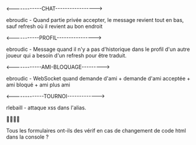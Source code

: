 <------------CHAT----------------->

ebroudic - Quand partie privée accepter, le message revient tout en bas, sauf refresh où il revient au bon endroit

<-----------PROFIL---------------->

ebroudic - Message quand il n'y a pas d'historique dans le profil d'un autre joueur qui a besoin d'un refresh pour être traduit.

<------------AMI-BLOQUAGE--------->

ebroudic - WebSocket quand demande d'ami + demande d'ami acceptée + ami bloqué + ami plus ami

<-------------TOURNOI------------->

rlebaill - attaque xss dans l'alias.

👍🏻👍🏻

Tous les formulaires ont-ils des vérif en cas de changement de code html dans la console ?
